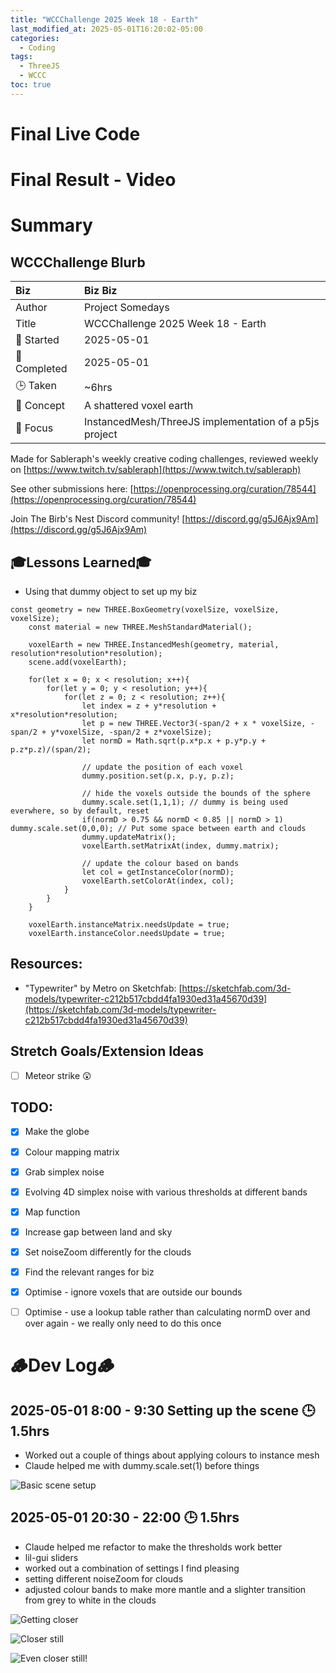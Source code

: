 ```yaml
---
title: "WCCChallenge 2025 Week 18 - Earth"
last_modified_at: 2025-05-01T16:20:02-05:00
categories:
  - Coding
tags:
  - ThreeJS
  - WCCC
toc: true
---
```


# Final Live Code
<!-- <iframe src="https://openprocessing.org/sketch/2596343/embed/?plusEmbedHash=898e24b8&userID=410675&plusEmbedTitle=true&show=sketch" width="600" height="600"></iframe> -->

# Final Result - Video
<!-- [![Watch the video](https://img.youtube.com/vi/4eS8dGd9_TI/maxresdefault.jpg)](https://youtu.be/4eS8dGd9_TI) -->

# Summary
## WCCChallenge Blurb

| Biz             | Biz Biz                               |
|:--------           | :---------                                |
| Author          | Project Somedays                      |
| Title           | WCCChallenge 2025 Week 18 - Earth |
| 📅 Started      | 2025-05-01        |
| 📅 Completed    | 2025-05-01        |
| 🕒 Taken        | ~6hrs                                  |
| 🤯 Concept      | A shattered voxel earth        |
| 🔎 Focus        | InstancedMesh/ThreeJS implementation of a p5js project        |


Made for Sableraph's weekly creative coding challenges, reviewed weekly on [https://www.twitch.tv/sableraph](https://www.twitch.tv/sableraph)

See other submissions here: [https://openprocessing.org/curation/78544](https://openprocessing.org/curation/78544)

Join The Birb's Nest Discord community! [https://discord.gg/g5J6Ajx9Am](https://discord.gg/g5J6Ajx9Am)

## 🎓Lessons Learned🎓
- Using that dummy object to set up my biz

```
const geometry = new THREE.BoxGeometry(voxelSize, voxelSize, voxelSize);
    const material = new THREE.MeshStandardMaterial();
    
    voxelEarth = new THREE.InstancedMesh(geometry, material, resolution*resolution*resolution);
    scene.add(voxelEarth);
 
    for(let x = 0; x < resolution; x++){
        for(let y = 0; y < resolution; y++){
            for(let z = 0; z < resolution; z++){
                let index = z + y*resolution + x*resolution*resolution;
                let p = new THREE.Vector3(-span/2 + x * voxelSize, -span/2 + y*voxelSize, -span/2 + z*voxelSize);
                let normD = Math.sqrt(p.x*p.x + p.y*p.y + p.z*p.z)/(span/2);

                // update the position of each voxel
                dummy.position.set(p.x, p.y, p.z);

                // hide the voxels outside the bounds of the sphere
                dummy.scale.set(1,1,1); // dummy is being used everwhere, so by default, reset
                if(normD > 0.75 && normD < 0.85 || normD > 1) dummy.scale.set(0,0,0); // Put some space between earth and clouds
                dummy.updateMatrix();
                voxelEarth.setMatrixAt(index, dummy.matrix);

                // update the colour based on bands                 
                let col = getInstanceColor(normD);
                voxelEarth.setColorAt(index, col);
            }
        }
    }

    voxelEarth.instanceMatrix.needsUpdate = true;
    voxelEarth.instanceColor.needsUpdate = true;
```

## Resources:
- "Typewriter" by Metro on Sketchfab: [https://sketchfab.com/3d-models/typewriter-c212b517cbdd4fa1930ed31a45670d39](https://sketchfab.com/3d-models/typewriter-c212b517cbdd4fa1930ed31a45670d39)

## Stretch Goals/Extension Ideas
- [ ] Meteor strike 😲

## TODO:
- [x] Make the globe
- [x] Colour mapping matrix
- [x] Grab simplex noise
- [x] Evolving 4D simplex noise with various thresholds at different bands
- [x] Map function
- [x] Increase gap between land and sky
- [x] Set noiseZoom differently for the clouds
- [x] Find the relevant ranges for biz
- [x] Optimise - ignore voxels that are outside our bounds
- [ ] Optimise - use a lookup table rather than calculating normD over and over again - we really only need to do this once


# 🪵Dev Log🪵

## 2025-05-01 8:00 - 9:30 Setting up the scene 🕒 1.5hrs
  - Worked out a couple of things about applying colours to instance mesh
  - Claude helped me with dummy.scale.set(1) before things
   
  ![Basic scene setup](/assets/images/2025-05-01_VoxelEarth.png "If I've learned anything, it's start REALLY simple and build on solid ground")

## 2025-05-01 20:30 - 22:00 🕒 1.5hrs
 - Claude helped me refactor to make the thresholds work better
 - lil-gui sliders
 - worked out a combination of settings I find pleasing
 - setting different noiseZoom for clouds
 - adjusted colour bands to make more mantle and a slighter transition from grey to white in the clouds

![Getting closer](/assets/images/2025-05-01_VoxelEarth2.png "Need more noise variation")

![Closer still](/assets/images/2025-05-01_VoxelEarth3.png "THAT's more  like it")

![Even closer still!](/assets/images/2025-05-01_VoxelEarth4.png "Still looking for perfomance boosts...")